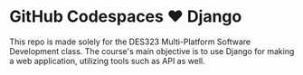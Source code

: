 # GitHub Codespaces ♥️ Django

This repo is made solely for the DES323 Multi-Platform Software Development class. The course's main objective is to use Django for making a web application, utilizing tools such as API as well.
